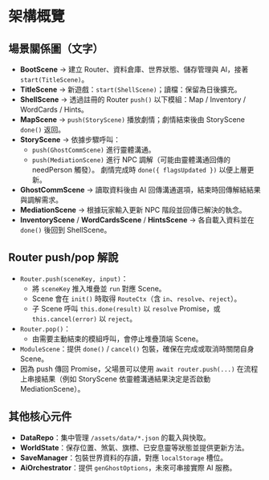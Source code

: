 # 架構概覽

## 場景關係圖（文字）
- **BootScene** → 建立 Router、資料倉庫、世界狀態、儲存管理與 AI，接著 `start(TitleScene)`。
- **TitleScene** → 新遊戲：`start(ShellScene)`；讀檔：保留為日後擴充。
- **ShellScene** → 透過註冊的 Router `push()` 以下模組：Map / Inventory / WordCards / Hints。
- **MapScene** → `push(StoryScene)` 播放劇情；劇情結束後由 StoryScene `done()` 返回。
- **StoryScene** → 依據步驟呼叫：
  - `push(GhostCommScene)` 進行靈體溝通。
  - `push(MediationScene)` 進行 NPC 調解（可能由靈體溝通回傳的 needPerson 觸發）。
  劇情完成時 `done({ flagsUpdated })` 以便上層更新。
- **GhostCommScene** → 讀取資料後由 AI 回傳溝通選項，結束時回傳解結結果與調解需求。
- **MediationScene** → 根據玩家輸入更新 NPC 階段並回傳已解決的執念。
- **InventoryScene** / **WordCardsScene** / **HintsScene** → 各自載入資料並在 `done()` 後回到 ShellScene。

## Router push/pop 解說

- `Router.push(sceneKey, input)`：
  - 將 `sceneKey` 推入堆疊並 `run` 對應 Scene。
  - Scene 會在 `init()` 時取得 `RouteCtx`（含 `in`、`resolve`、`reject`）。
  - 子 Scene 呼叫 `this.done(result)` 以 `resolve` Promise，或 `this.cancel(error)` 以 `reject`。
- `Router.pop()`：
  - 由需要主動結束的模組呼叫，會停止堆疊頂端 Scene。
- `ModuleScene`：提供 `done()` / `cancel()` 包裝，確保在完成或取消時關閉自身 Scene。
- 因為 push 傳回 Promise，父場景可以使用 `await router.push(...)` 在流程上串接結果（例如 StoryScene 依靈體溝通結果決定是否啟動 MediationScene）。

## 其他核心元件

- **DataRepo**：集中管理 `/assets/data/*.json` 的載入與快取。
- **WorldState**：保存位置、煞氣、旗標、已安息靈等狀態並提供更新方法。
- **SaveManager**：包裝世界資料的存讀，對應 `localStorage` 槽位。
- **AiOrchestrator**：提供 `genGhostOptions`，未來可串接實際 AI 服務。
